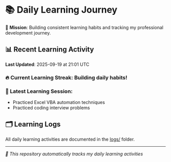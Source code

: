 # 📚 Daily Learning Journey

🎯 **Mission**: Building consistent learning habits and tracking my professional development journey.

## 📊 Recent Learning Activity

**Last Updated**: 2025-09-19 at 21:01 UTC

### 🔥 Current Learning Streak: Building daily habits!

### 📝 Latest Learning Session:
- Practiced Excel VBA automation techniques
- Practiced coding interview problems

## 🗂️ Learning Logs

All daily learning activities are documented in the [logs/](./logs/) folder.

---
*🤖 This repository automatically tracks my daily learning activities*
